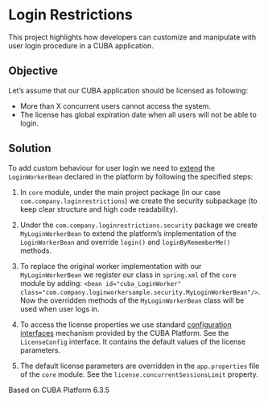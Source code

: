 # Login Restrictions

This project highlights how developers can customize and manipulate with user login procedure in a CUBA application.

## Objective

Let’s assume that our CUBA application should be licensed as following:

* More than X concurrent users cannot access the system.
* The license has global expiration date when all users will not be able to login.

## Solution

To add custom behaviour for user login we need to [extend](https://doc.cuba-platform.com/manual-6.1/bean_extension.html) the `LoginWorkerBean` declared in the platform by following the specified steps:

1. In `core` module, under the main project package (in our case `com.company.loginrestrictions`) we create the security subpackage (to keep clear structure and high code readability).

2. Under the `com.company.loginrestrictions.security` package we create `MyLoginWorkerBean` to extend the platform’s implementation of the `LoginWorkerBean` and override `login()` and `loginByRememberMe()` methods.

3. To replace the original worker implementation with our `MyLoginWorkerBean` we register our class in `spring.xml` of the `core` module by adding: `<bean id="cuba_LoginWorker" class="com.company.loginworkersample.security.MyLoginWorkerBean"/>`. Now the overridden methods of the `MyLoginWorkerBean` class will be used when user logs in.

4. To access the license properties we use standard [configuration interfaces](https://doc.cuba-platform.com/manual-6.1/config_interfaces.html) mechanism provided by the CUBA Platform. See the `LicenseConfig` interface. It contains the default values of the license parameters.

5. The default license parameters are overridden in the `app.properties` file of the `core` module. See the `license.concurrentSessionsLimit` property.

Based on CUBA Platform 6.3.5
